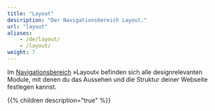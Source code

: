 ```yaml
---
title: "Layout"
description: "Der Navigationsbereich Layout."
url: "layout"
aliases:
    - /de/layout/
    - /layout/
weight: 7
---
```


Im [Navigationsbereich](../administrationsbereich/aufruf-und-aufbau-des-backends/#der-navigationsbereich) »Layout« 
befinden sich alle designrelevanten Module, mit denen du das Aussehen und die Struktur deiner Webseite festlegen kannst.

{{% children description="true" %}}
